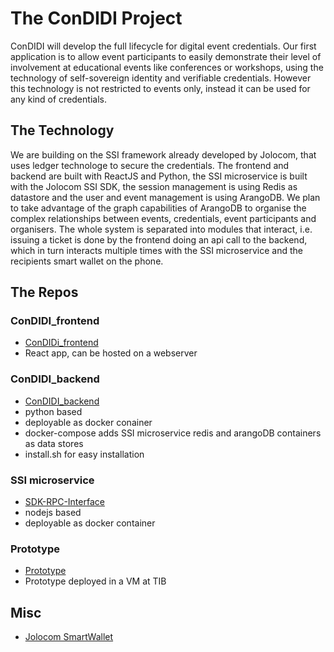 # The ConDIDI Project

ConDIDI will develop the full lifecycle for digital event credentials. Our first application is to allow event participants to easily demonstrate their level of involvement at educational events like conferences or workshops, using the technology of self-sovereign identity and verifiable credentials. However this technology is not restricted to events only, instead it can be used for any kind of credentials.


## The Technology

We are building on the SSI framework already developed by Jolocom, that uses ledger technologe to secure the credentials. The frontend and backend are built with ReactJS and Python, the SSI microservice is built with the Jolocom SSI SDK, the session management is using Redis as datastore and the user and event management is using ArangoDB. We plan to take advantage of the graph capabilities of ArangoDB to organise the complex relationships between events, credentials, event participants and organisers. The whole system is separated into modules that interact, i.e. issuing a ticket is done by the frontend doing an api call to the backend, which in turn interacts multiple times with the SSI microservice and the recipients smart wallet on the phone. 


## The Repos

### ConDIDI_frontend
- [ConDIDi_frontend](https://github.com/LedgerProject/ConDIDI_frontend/)
- React app, can be hosted on a webserver

### ConDIDI_backend
- [ConDIDI_backend](https://github.com/LedgerProject/ConDIDI_backend/)
- python based
- deployable as docker conainer
- docker-compose adds SSI microservice redis and arangoDB containers as data stores
- install.sh for easy installation

### SSI microservice
- [SDK-RPC-Interface](https://github.com/jolocom/sdk-rpc-interface/)
- nodejs based
- deployable as docker container
 
### Prototype
- [Prototype](https://labs.tib.eu/condidi/)
- Prototype deployed in a VM at TIB


## Misc
- [Jolocom SmartWallet](https://github.com/jolocom/smartwallet-app)


